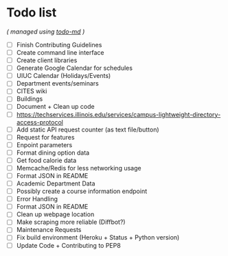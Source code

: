 # Todo list

_\( managed using [todo-md](https://github.com/Hypercubed/todo-md) \)_

- [ ] Finish Contributing Guidelines
- [ ] Create command line interface
- [ ] Create client libraries
- [ ] Generate Google Calendar for schedules
- [ ] UIUC Calendar (Holidays/Events)
- [ ] Department events/seminars
- [ ] CITES wiki
- [ ] Buildings
- [ ] Document + Clean up code
- [ ] https://techservices.illinois.edu/services/campus-lightweight-directory-access-protocol
- [ ] Add static API request counter (as text file/button)
- [ ] Request for features
- [ ] Enpoint parameters
- [ ] Format dining option data
- [ ] Get food calorie data
- [ ] Memcache/Redis for less networking usage
- [ ] Format JSON in README
- [ ] Academic Department Data
- [ ] Possibly create a course information endpoint
- [ ] Error Handling
- [ ] Format JSON in README
- [ ] Clean up webpage location
- [ ] Make scraping more reliable (Diffbot?)
- [ ] Maintenance Requests
- [ ] Fix build environment (Heroku + Status + Python version)
- [ ] Update Code + Contributing to PEP8